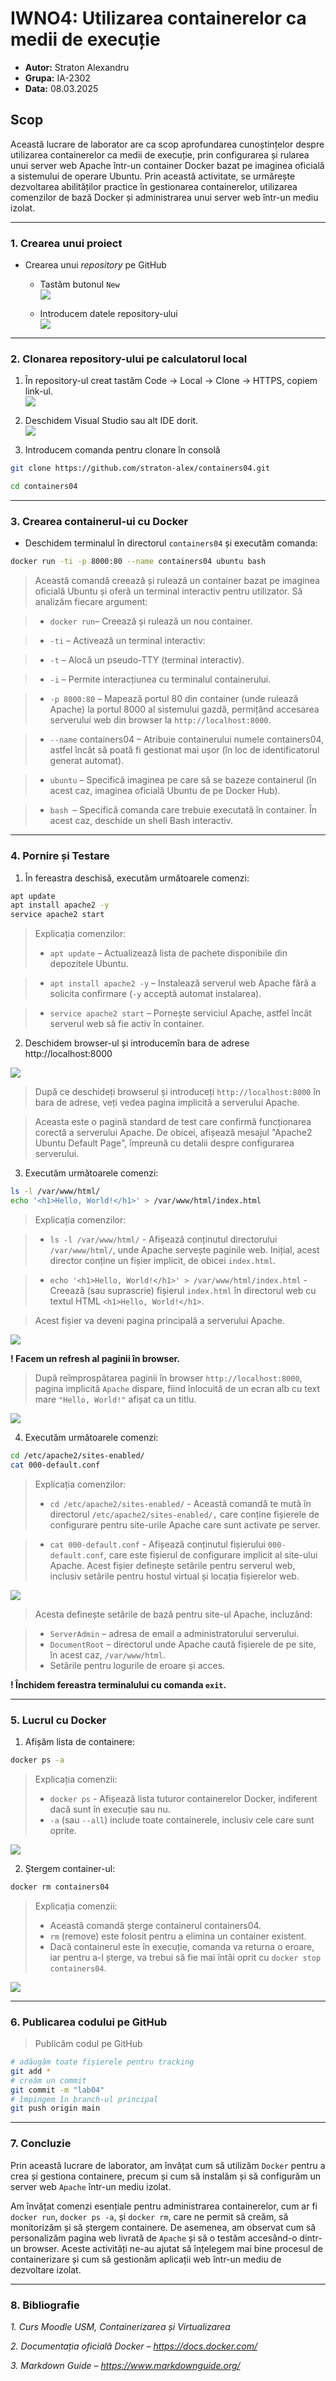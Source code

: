 # IWNO4: Utilizarea containerelor ca medii de execuție

* **Autor:** Straton Alexandru  
* **Grupa:** IA-2302  
* **Data:** 08.03.2025  

## Scop
Această lucrare de laborator are ca scop aprofundarea cunoștințelor despre utilizarea containerelor ca medii de execuție, prin configurarea și rularea unui server web Apache într-un container Docker bazat pe imaginea oficială a sistemului de operare Ubuntu. Prin această activitate, se urmărește dezvoltarea abilităților practice în gestionarea containerelor, utilizarea comenzilor de bază Docker și administrarea unui server web într-un mediu izolat.

--- 

### 1. Crearea unui proiect
 - Crearea unui *repository* pe GitHub
    - Tastăm butonul `New`  
      ![](images/Screenshot-2025-02-28-214030.png)  

    - Introducem datele repository-ului  
      ![](images/Screenshot-2025-03-08-002152.png)  

--- 

### 2. Clonarea repository-ului pe calculatorul local

 1. În repository-ul creat tastăm Code -> Local -> Clone -> HTTPS, copiem link-ul.  
      ![](images/Screenshot-2025-03-08-002217.png)  

 2. Deschidem Visual Studio sau alt IDE dorit.  
      ![](images/Screenshot-2025-03-08-002312.png)  

 3. Introducem comanda pentru clonare în consolă

```bash
git clone https://github.com/straton-alex/containers04.git

cd containers04
```

--- 

### 3. Crearea containerul-ui cu Docker

- Deschidem terminalul în directorul `containers04` și executăm comanda:

```bash
docker run -ti -p 8000:80 --name containers04 ubuntu bash
```

> Această comandă creează și rulează un container bazat pe imaginea oficială Ubuntu și oferă un terminal interactiv pentru utilizator. Să analizăm fiecare argument:

> * `docker run`– Creează și rulează un nou container.

> *  `-ti` – Activează un terminal interactiv:

> *  `-t` – Alocă un pseudo-TTY (terminal interactiv).

> *  `-i` – Permite interacțiunea cu terminalul containerului.

> *  `-p 8000:80` – Mapează portul 80 din container (unde rulează Apache) la portul 8000 al sistemului gazdă, permițând accesarea serverului web din browser la `http://localhost:8000`.

> *  `--name` containers04 – Atribuie containerului numele containers04, astfel încât să poată fi gestionat mai ușor (în loc de identificatorul generat automat).

> *  `ubuntu` – Specifică imaginea pe care să se bazeze containerul (în acest caz, imaginea oficială Ubuntu de pe Docker Hub).

> *  `bash `– Specifică comanda care trebuie executată în container. În acest caz, deschide un shell Bash interactiv.


--- 

### 4. Pornire și Testare


1. În fereastra deschisă, executăm următoarele comenzi:

```bash
apt update
apt install apache2 -y
service apache2 start
```
> Explicația comenzilor:
> * `apt update` – Actualizează lista de pachete disponibile din depozitele Ubuntu.

> * `apt install apache2 -y` – Instalează serverul web Apache fără a solicita confirmare (`-y` acceptă automat instalarea).

> * `service apache2 start` – Pornește serviciul Apache, astfel încât serverul web să fie activ în container.

2. Deschidem browser-ul și introducemîn bara de adrese http://localhost:8000

![](images/Screenshot-2025-03-08-002459.png)

> După ce deschideți browserul și introduceți `http://localhost:8000` în bara de adrese, veți vedea pagina implicită a serverului Apache.

> Aceasta este o pagină standard de test care confirmă funcționarea corectă a serverului Apache. De obicei, afișează mesajul "Apache2 Ubuntu Default Page", împreună cu detalii despre configurarea serverului.


3. Executăm următoarele comenzi:

```bash
ls -l /var/www/html/
echo '<h1>Hello, World!</h1>' > /var/www/html/index.html
```

> Explicația comenzilor:

> * `ls -l /var/www/html/` - Afișează conținutul directorului `/var/www/html/`, unde Apache servește paginile web.
Inițial, acest director conține un fișier implicit, de obicei `index.html`.

> * `echo '<h1>Hello, World!</h1>' > /var/www/html/index.html` - Creează (sau suprascrie) fișierul `index.html` în directorul web cu textul HTML `<h1>Hello, World!</h1>`.

> Acest fișier va deveni pagina principală a serverului Apache.

![](images/Screenshot-2025-03-08-002524.png)

**! Facem un refresh al paginii în browser.**

> După reîmprospătarea paginii în browser `http://localhost:8000`, pagina implicită `Apache` dispare, fiind înlocuită de un ecran alb cu text mare `"Hello, World!"` afișat ca un titlu.

![](images/Screenshot-2025-03-08-002538.png)

4. Executăm următoarele comenzi:

```bash
cd /etc/apache2/sites-enabled/
cat 000-default.conf
```

> Explicația comenzilor:
> * `cd /etc/apache2/sites-enabled/` - Această comandă te mută în directorul `/etc/apache2/sites-enabled/,` care conține fișierele de configurare pentru site-urile Apache care sunt activate pe server.

> * `cat 000-default.conf` -  Afișează conținutul fișierului `000-default.conf`, care este fișierul de configurare implicit al site-ului Apache. Acest fișier definește setările pentru serverul web, inclusiv setările pentru hostul virtual și locația fișierelor web.

![](images/Screenshot-2025-03-08-002611.png)

> Acesta definește setările de bază pentru site-ul Apache, incluzând:

> * `ServerAdmin` – adresa de email a administratorului serverului.
> * `DocumentRoot` – directorul unde Apache caută fișierele de pe site, în acest caz, `/var/www/html`.
> * Setările pentru logurile de eroare și acces.


**! Închidem fereastra terminalului cu comanda `exit`.**

--- 

### 5. Lucrul cu Docker

1. Afișăm lista de containere:

```bash
docker ps -a
```
> Explicația comenzii:
> * `docker ps` - Afișează lista tuturor containerelor Docker, indiferent dacă sunt în execuție sau nu.
> * `-a` (sau `--all`) include toate containerele, inclusiv cele care sunt oprite.

![](images/Screenshot-2025-03-08-002642.png)

2. Ștergem container-ul:

```bash
docker rm containers04
```

> Explicația comenzii:
> * Această comandă șterge containerul containers04.
> * `rm` (remove) este folosit pentru a elimina un container existent.
> * Dacă containerul este în execuție, comanda va returna o eroare, iar pentru a-l șterge, va trebui să fie mai întâi oprit cu `docker stop containers04`.

![](images/Screenshot-2025-03-08-002705.png)

--- 

### 6. Publicarea codului pe GitHub

> Publicăm codul pe GitHub

```bash
# adăugăm toate fișierele pentru tracking
git add *
# creăm un commit
git commit -m "lab04"
# împingem în branch-ul principal
git push origin main
```

--- 

### 7. Concluzie

Prin această lucrare de laborator, am învățat cum să utilizăm `Docker` pentru a crea și gestiona containere, precum și cum să instalăm și să configurăm un server web `Apache` într-un mediu izolat. 

Am învățat comenzi esențiale pentru administrarea containerelor, cum ar fi `docker run`, `docker ps -a`, și `docker rm`, care ne permit să creăm, să monitorizăm și să ștergem containere. De asemenea, am observat cum să personalizăm pagina web livrată de `Apache` și să o testăm accesând-o dintr-un browser. Aceste activități ne-au ajutat să înțelegem mai bine procesul de containerizare și cum să gestionăm aplicații web într-un mediu de dezvoltare izolat.


--- 

### 8. Bibliografie

*1. Curs Moodle USM, Containerizarea și Virtualizarea*

*2. Documentația oficială Docker – https://docs.docker.com/*

*3. Markdown Guide – https://www.markdownguide.org/*
